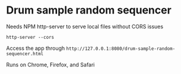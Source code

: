 # Drum sample random sequencer

Needs NPM http-server to serve local files without CORS issues
```
http-server --cors
```
Access the app through `http://127.0.0.1:8080/drum-sample-random-sequencer.html`

Runs on Chrome, Firefox, and Safari